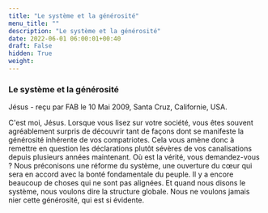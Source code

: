 ```yaml
---
title: "Le système et la générosité"
menu_title: ""
description: "Le système et la générosité"
date: 2022-06-01 06:00:01+00:40
draft: False
hidden: True
weight:
---
```

### Le système et la générosité

Jésus - reçu par FAB le 10 Mai 2009, Santa Cruz, Californie, USA.

C'est moi, Jésus.
Lorsque vous lisez sur votre société, vous êtes souvent agréablement surpris de découvrir tant de façons dont se manifeste la générosité inhérente de vos compatriotes. Cela vous amène donc à remettre en question les déclarations plutôt sévères de vos canalisations depuis plusieurs années maintenant. Où est la vérité, vous demandez-vous ?
Nous préconisons une réforme du système, une ouverture du cœur qui sera en accord avec la bonté fondamentale du peuple. Il y a encore beaucoup de choses qui ne sont pas alignées.
Et quand nous disons le système, nous voulons dire la structure globale. Nous ne voulons jamais nier cette générosité, qui est si évidente.